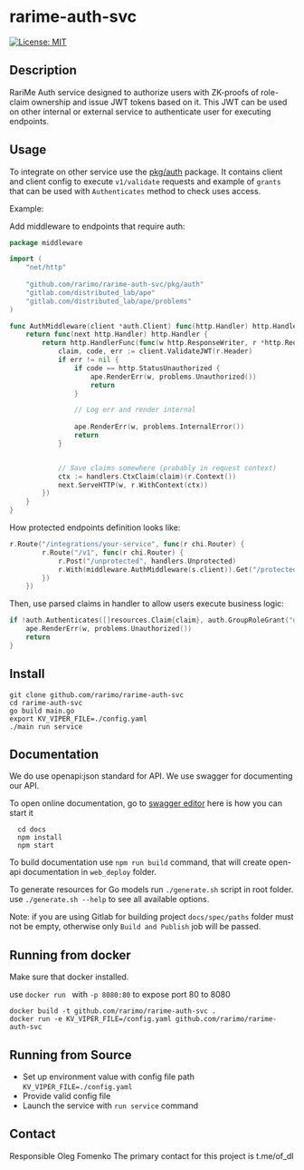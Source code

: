 # rarime-auth-svc

[![License: MIT](https://img.shields.io/badge/License-MIT-yellow.svg)](https://opensource.org/licenses/MIT)

## Description

RariMe Auth service designed to authorize users with ZK-proofs of role-claim ownership and issue JWT tokens based on it.
This JWT can be used on other internal or external service to authenticate user for executing endpoints.

## Usage

To integrate on other service use the [pkg/auth](./pkg/auth) package.
It contains client and client config to execute `v1/validate` requests and example of `grants` that can be used
with `Authenticates` method to check uses access.

Example:

Add middleware to endpoints that require auth: 
```go
package middleware

import (
	"net/http"
	
	"github.com/rarimo/rarime-auth-svc/pkg/auth"
	"gitlab.com/distributed_lab/ape"
	"gitlab.com/distributed_lab/ape/problems"
)

func AuthMiddleware(client *auth.Client) func(http.Handler) http.Handler {
	return func(next http.Handler) http.Handler {
		return http.HandlerFunc(func(w http.ResponseWriter, r *http.Request) {
			claim, code, err := client.ValidateJWT(r.Header)
			if err != nil {
				if code == http.StatusUnauthorized {
					ape.RenderErr(w, problems.Unauthorized())	
					return
                }

				// Log err and render internal
				
				ape.RenderErr(w, problems.InternalError())
				return
			}


			// Save claims somewhere (probably in request context)
			ctx := handlers.CtxClaim(claim)(r.Context())
			next.ServeHTTP(w, r.WithContext(ctx))
		})
	}
}
```

How protected endpoints definition looks like:
```go
r.Route("/integrations/your-service", func(r chi.Router) {
		r.Route("/v1", func(r chi.Router) {
			r.Post("/unprotected", handlers.Unprotected)
			r.With(middleware.AuthMiddleware(s.client)).Get("/protected", handlers.Protected)
		})
	})
```

Then, use parsed claims in handler to allow users execute business logic:
```go
if !auth.Authenticates([]resources.Claim{claim}, auth.GroupRoleGrant("did", "org", role, group)) {
    ape.RenderErr(w, problems.Unauthorized())
    return
}
```

## Install

  ```
  git clone github.com/rarimo/rarime-auth-svc
  cd rarime-auth-svc
  go build main.go
  export KV_VIPER_FILE=./config.yaml
  ./main run service
  ```

## Documentation

We do use openapi:json standard for API. We use swagger for documenting our API.

To open online documentation, go to [swagger editor](http://localhost:8080/swagger-editor/) here is how you can start it

```
  cd docs
  npm install
  npm start
```

To build documentation use `npm run build` command,
that will create open-api documentation in `web_deploy` folder.

To generate resources for Go models run `./generate.sh` script in root folder.
use `./generate.sh --help` to see all available options.

Note: if you are using Gitlab for building project `docs/spec/paths` folder must not be
empty, otherwise only `Build and Publish` job will be passed.

## Running from docker

Make sure that docker installed.

use `docker run ` with `-p 8080:80` to expose port 80 to 8080

  ```
  docker build -t github.com/rarimo/rarime-auth-svc .
  docker run -e KV_VIPER_FILE=/config.yaml github.com/rarimo/rarime-auth-svc
  ```

## Running from Source

* Set up environment value with config file path `KV_VIPER_FILE=./config.yaml`
* Provide valid config file
* Launch the service with `run service` command

## Contact

Responsible Oleg Fomenko
The primary contact for this project is t.me/of_dl
